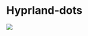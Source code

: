 # Hyprland-dots

  <img src="https://img.shields.io/github/repo-size/Wandarnet/Hyprland-dotfiles?style=for-the-badge">
